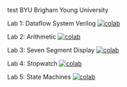 test
BYU
Brigham Young University

Lab 1: Dataflow System Verilog [![colab](https://colab.research.google.com/assets/colab-badge.svg)](https://colab.research.google.com/github/byuccl/digital_design_colab/blob/main/Lab1_Dataflow.ipynb)


Lab 2: Arithmetic [![colab](https://colab.research.google.com/assets/colab-badge.svg)](https://github.com/byuccl/digital_design_colab/blob/main/Lab2_Arithmetic_pynb.ipynb)

Lab 3: Seven Segment Display [![colab](https://colab.research.google.com/assets/colab-badge.svg)]()

Lab 4: Stopwatch [![colab](https://colab.research.google.com/assets/colab-badge.svg)]()

Lab 5: State Machines [![colab](https://colab.research.google.com/assets/colab-badge.svg)]()

